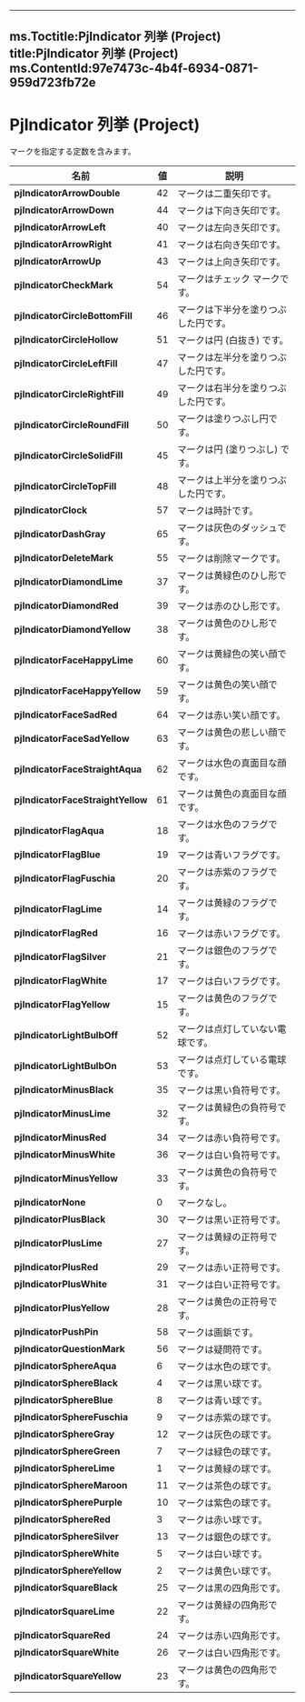 

---
ms.Toctitle:PjIndicator 列挙 (Project)
title:PjIndicator 列挙 (Project)
ms.ContentId:97e7473c-4b4f-6934-0871-959d723fb72e
---
# PjIndicator 列挙 (Project)




マークを指定する定数を含みます。

|**名前**|**値**|**説明**|
|---|---|---|
|**pjIndicatorArrowDouble**|42|マークは二重矢印です。|
|**pjIndicatorArrowDown**|44|マークは下向き矢印です。|
|**pjIndicatorArrowLeft**|40|マークは左向き矢印です。|
|**pjIndicatorArrowRight**|41|マークは右向き矢印です。|
|**pjIndicatorArrowUp**|43|マークは上向き矢印です。|
|**pjIndicatorCheckMark**|54|マークはチェック マークです。|
|**pjIndicatorCircleBottomFill**|46|マークは下半分を塗りつぶした円です。|
|**pjIndicatorCircleHollow**|51|マークは円 (白抜き) です。|
|**pjIndicatorCircleLeftFill**|47|マークは左半分を塗りつぶした円です。|
|**pjIndicatorCircleRightFill**|49|マークは右半分を塗りつぶした円です。|
|**pjIndicatorCircleRoundFill**|50|マークは塗りつぶし円です。|
|**pjIndicatorCircleSolidFill**|45|マークは円 (塗りつぶし) です。|
|**pjIndicatorCircleTopFill**|48|マークは上半分を塗りつぶした円です。|
|**pjIndicatorClock**|57|マークは時計です。|
|**pjIndicatorDashGray**|65|マークは灰色のダッシュです。|
|**pjIndicatorDeleteMark**|55|マークは削除マークです。|
|**pjIndicatorDiamondLime**|37|マークは黄緑色のひし形です。|
|**pjIndicatorDiamondRed**|39|マークは赤のひし形です。|
|**pjIndicatorDiamondYellow**|38|マークは黄色のひし形です。|
|**pjIndicatorFaceHappyLime**|60|マークは黄緑色の笑い顔です。|
|**pjIndicatorFaceHappyYellow**|59|マークは黄色の笑い顔です。|
|**pjIndicatorFaceSadRed**|64|マークは赤い笑い顔です。|
|**pjIndicatorFaceSadYellow**|63|マークは黄色の悲しい顔です。|
|**pjIndicatorFaceStraightAqua**|62|マークは水色の真面目な顔です。|
|**pjIndicatorFaceStraightYellow**|61|マークは黄色の真面目な顔です。|
|**pjIndicatorFlagAqua**|18|マークは水色のフラグです。|
|**pjIndicatorFlagBlue**|19|マークは青いフラグです。|
|**pjIndicatorFlagFuschia**|20|マークは赤紫のフラグです。|
|**pjIndicatorFlagLime**|14|マークは黄緑のフラグです。|
|**pjIndicatorFlagRed**|16|マークは赤いフラグです。|
|**pjIndicatorFlagSilver**|21|マークは銀色のフラグです。|
|**pjIndicatorFlagWhite**|17|マークは白いフラグです。|
|**pjIndicatorFlagYellow**|15|マークは黄色のフラグです。|
|**pjIndicatorLightBulbOff**|52|マークは点灯していない電球です。|
|**pjIndicatorLightBulbOn**|53|マークは点灯している電球です。|
|**pjIndicatorMinusBlack**|35|マークは黒い負符号です。|
|**pjIndicatorMinusLime**|32|マークは黄緑色の負符号です。|
|**pjIndicatorMinusRed**|34|マークは赤い負符号です。|
|**pjIndicatorMinusWhite**|36|マークは白い負符号です。|
|**pjIndicatorMinusYellow**|33|マークは黄色の負符号です。|
|**pjIndicatorNone**|0|マークなし。|
|**pjIndicatorPlusBlack**|30|マークは黒い正符号です。|
|**pjIndicatorPlusLime**|27|マークは黄緑の正符号です。|
|**pjIndicatorPlusRed**|29|マークは赤い正符号です。|
|**pjIndicatorPlusWhite**|31|マークは白い正符号です。|
|**pjIndicatorPlusYellow**|28|マークは黄色の正符号です。|
|**pjIndicatorPushPin**|58|マークは画鋲です。|
|**pjIndicatorQuestionMark**|56|マークは疑問符です。|
|**pjIndicatorSphereAqua**|6|マークは水色の球です。|
|**pjIndicatorSphereBlack**|4|マークは黒い球です。|
|**pjIndicatorSphereBlue**|8|マークは青い球です。|
|**pjIndicatorSphereFuschia**|9|マークは赤紫の球です。|
|**pjIndicatorSphereGray**|12|マークは灰色の球です。|
|**pjIndicatorSphereGreen**|7|マークは緑色の球です。|
|**pjIndicatorSphereLime**|1|マークは黄緑の球です。|
|**pjIndicatorSphereMaroon**|11|マークは茶色の球です。|
|**pjIndicatorSpherePurple**|10|マークは紫色の球です。|
|**pjIndicatorSphereRed**|3|マークは赤い球です。|
|**pjIndicatorSphereSilver**|13|マークは銀色の球です。|
|**pjIndicatorSphereWhite**|5|マークは白い球です。|
|**pjIndicatorSphereYellow**|2|マークは黄色い球です。|
|**pjIndicatorSquareBlack**|25|マークは黒の四角形です。|
|**pjIndicatorSquareLime**|22|マークは黄緑の四角形です。|
|**pjIndicatorSquareRed**|24|マークは赤い四角形です。|
|**pjIndicatorSquareWhite**|26|マークは白い四角形です。|
|**pjIndicatorSquareYellow**|23|マークは黄色の四角形です。|




